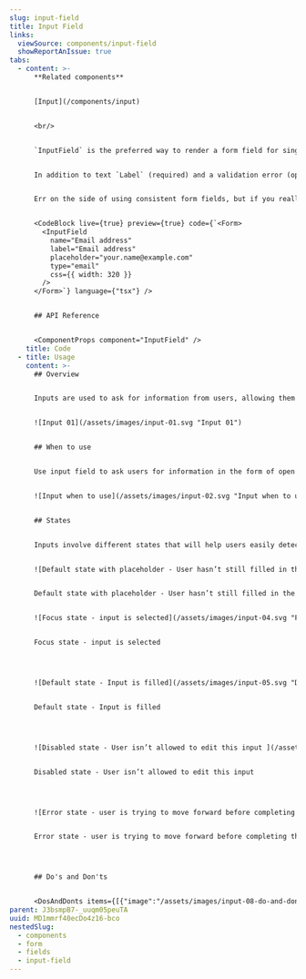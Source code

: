 ```yaml
---
slug: input-field
title: Input Field
links:
  viewSource: components/input-field
  showReportAnIssue: true
tabs:
  - content: >-
      **Related components**


      [Input](/components/input)


      <br/>


      `InputField` is the preferred way to render a form field for single-line text and number data.


      In addition to text `Label` (required) and a validation error (optional), `InputField` accepts all the same props as `Input` and will pass them on to the `Input` it renders. However, as with all our composed components, `InputField`’s `css` prop will be applied to a containing `Box`—the styling of the individual components inside `InputField` cannot be altered.


      Err on the side of using consistent form fields, but if you really need something with different styling then consider composing your own field from the `Input`, `Label` and `InlineMessage` components.


      <CodeBlock live={true} preview={true} code={`<Form>
        <InputField
          name="Email address"
          label="Email address"
          placeholder="your.name@example.com"
          type="email"
          css={{ width: 320 }}
        />
      </Form>`} language={"tsx"} />


      ## API Reference


      <ComponentProps component="InputField" />
    title: Code
  - title: Usage
    content: >-
      ## Overview


      Inputs are used to ask for information from users, allowing them to enter short content and data. Inputs can be group together to create forms.


      ![Input 01](/assets/images/input-01.svg "Input 01")


      ## When to use


      Use input field to ask users for information in the form of open numbers or text.


      ![Input when to use](/assets/images/input-02.svg "Input when to use")


      ## States


      Inputs involve different states that will help users easily detect what’s expected from them. Placeholders provide examples, focus makes the selected input stand out in a form and error states easily guide the user through the step to complete in order to move on.


      ![Default state with placeholder - User hasn’t still filled in the text](/assets/images/input-03.svg "Default state with placeholder - User hasn’t still filled in the text")


      Default state with placeholder - User hasn’t still filled in the text


      ![Focus state - input is selected](/assets/images/input-04.svg "Focus state - input is selected")


      Focus state - input is selected




      ![Default state - Input is filled](/assets/images/input-05.svg "Default state - Input is filled")


      Default state - Input is filled




      ![Disabled state - User isn’t allowed to edit this input ](/assets/images/input-06.svg "Disabled state - User isn’t allowed to edit this input ")


      Disabled state - User isn’t allowed to edit this input




      ![Error state - user is trying to move forward before completing the required information](/assets/images/input-07.svg "Error state - user is trying to move forward before completing the required information")


      Error state - user is trying to move forward before completing the required information




      ## Do's and Don'ts


      <DosAndDonts items={[{"image":"/assets/images/input-08-do-and-dont-01.svg","type":"do","description":"Clearly show which input isn’t allowing users to move on."},{"image":"/assets/images/input-09-do-and-dont-02.svg","description":"Show an error in the form without indicating what specific input it’s about.","type":"dont"},{"image":"/assets/images/input-10-do-and-dont-03.svg","description":"Use a clear label or an example placeholder so users can easily understand what’s being asked from them","type":"do"},{"image":"/assets/images/input-11-do-and-dont-04.svg","description":"Generic and unclear inputs","type":"avoid"},{"description":"Use clear and visible labels aligned to the left","type":"do","image":"/assets/images/input-12-do-and-dont-05.svg"},{"image":"/assets/images/input-13-do-and-dont-06.svg","description":"Provide the demanded format in the placeholder","type":"do"}]} />
parent: J3bsmpB7-_uuqm05peuTA
uuid: MD1mmrf40ecDo4z16-bco
nestedSlug:
  - components
  - form
  - fields
  - input-field
---
```

